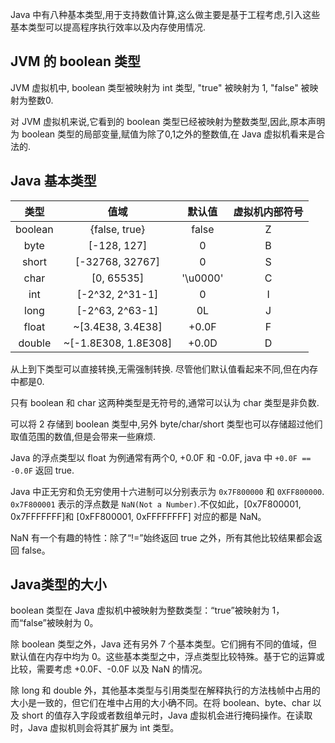 Java 中有八种基本类型,用于支持数值计算,这么做主要是基于工程考虑,引入这些基本类型可以提高程序执行效率以及内存使用情况.

## JVM 的 boolean 类型

JVM 虚拟机中, boolean 类型被映射为 int 类型, "true" 被映射为 1, "false" 被映射为整数0.

对 JVM 虚拟机来说,它看到的 boolean 类型已经被映射为整数类型,因此,原本声明为 boolean 类型的局部变量,赋值为除了0,1之外的整数值,在 Java 虚拟机看来是合法的.

## Java 基本类型

| 类型 | 值域 | 默认值 | 虚拟机内部符号 |
|:----:|:---:|:------:|:-------------:|
| boolean | {false, true} | false | Z |
| byte | [-128, 127] | 0 | B |
| short | [-32768, 32767] | 0 | S |
| char | [0, 65535] | '\u0000' | C |
| int | [-2^32, 2^31-1] | 0 | I |
| long | [-2^63, 2^63-1] | 0L | J |
| float | ~[3.4E38, 3.4E38] | +0.0F | F |
| double | ~[-1.8E308, 1.8E308] | +0.0D | D |

从上到下类型可以直接转换,无需强制转换. 尽管他们默认值看起来不同,但在内存中都是0.

只有 boolean 和 char 这两种类型是无符号的,通常可以认为 char 类型是非负数.

可以将 2 存储到 boolean 类型中,另外 byte/char/short 类型也可以存储超过他们取值范围的数值,但是会带来一些麻烦.

Java 的浮点类型以 float 为例通常有两个0, +0.0F 和 -0.0F, java 中 `+0.0F == -0.0F` 返回 true.

Java 中正无穷和负无穷使用十六进制可以分别表示为 `0x7F800000` 和 `0XFF800000`. `0x7F800001` 表示的浮点数是 `NaN(Not a Number)`.不仅如此，[0x7F800001, 0x7FFFFFFF]和 [0xFF800001, 0xFFFFFFFF] 对应的都是 NaN。

NaN 有一个有趣的特性：除了“!=”始终返回 true 之外，所有其他比较结果都会返回 false。

## Java类型的大小

boolean 类型在 Java 虚拟机中被映射为整数类型：“true”被映射为 1，而“false”被映射为 0。

除 boolean 类型之外，Java 还有另外 7 个基本类型。它们拥有不同的值域，但默认值在内存中均为 0。这些基本类型之中，浮点类型比较特殊。基于它的运算或比较，需要考虑 +0.0F、-0.0F 以及 NaN 的情况。

除 long 和 double 外，其他基本类型与引用类型在解释执行的方法栈帧中占用的大小是一致的，但它们在堆中占用的大小确不同。在将 boolean、byte、char 以及 short 的值存入字段或者数组单元时，Java 虚拟机会进行掩码操作。在读取时，Java 虚拟机则会将其扩展为 int 类型。